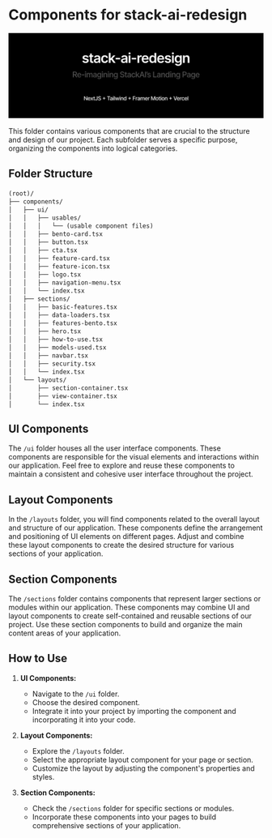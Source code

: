 # Components for stack-ai-redesign

![components-banner](../public/github/github-banner.png)

This folder contains various components that are crucial to the structure and design of our project. Each subfolder serves a specific purpose, organizing the components into logical categories.

## Folder Structure

```
(root)/
├── components/
│   ├── ui/
│   │   ├── usables/
│   │   │   └── (usable component files)
│   │   ├── bento-card.tsx
│   │   ├── button.tsx
│   │   ├── cta.tsx
│   │   ├── feature-card.tsx
│   │   ├── feature-icon.tsx
│   │   ├── logo.tsx
│   │   ├── navigation-menu.tsx
│   │   └── index.tsx
│   ├── sections/
│   │   ├── basic-features.tsx
│   │   ├── data-loaders.tsx
│   │   ├── features-bento.tsx
│   │   ├── hero.tsx
│   │   ├── how-to-use.tsx
│   │   ├── models-used.tsx
│   │   ├── navbar.tsx
│   │   ├── security.tsx
│   │   └── index.tsx
│   └── layouts/
│       ├── section-container.tsx
│       ├── view-container.tsx
│       └── index.tsx
```

## UI Components

The `/ui` folder houses all the user interface components. These components are responsible for the visual elements and interactions within our application. Feel free to explore and reuse these components to maintain a consistent and cohesive user interface throughout the project.

## Layout Components

In the `/layouts` folder, you will find components related to the overall layout and structure of our application. These components define the arrangement and positioning of UI elements on different pages. Adjust and combine these layout components to create the desired structure for various sections of your application.

## Section Components

The `/sections` folder contains components that represent larger sections or modules within our application. These components may combine UI and layout components to create self-contained and reusable sections of our project. Use these section components to build and organize the main content areas of your application.

## How to Use

1. **UI Components:**

   - Navigate to the `/ui` folder.
   - Choose the desired component.
   - Integrate it into your project by importing the component and incorporating it into your code.

2. **Layout Components:**

   - Explore the `/layouts` folder.
   - Select the appropriate layout component for your page or section.
   - Customize the layout by adjusting the component's properties and styles.

3. **Section Components:**
   - Check the `/sections` folder for specific sections or modules.
   - Incorporate these components into your pages to build comprehensive sections of your application.
